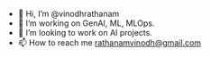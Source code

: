 - 👋 Hi, I’m @vinodhrathanam
- 🌱 I’m working on GenAI, ML, MLOps.
- 💞️ I’m looking to work on AI projects. 
- 📫 How to reach me rathanamvinodh@gmail.com

<!---
vinodhrathanam/vinodhrathanam is a ✨ special ✨ repository because its `README.md` (this file) appears on your GitHub profile.
You can click the Preview link to take a look at your changes.
--->
